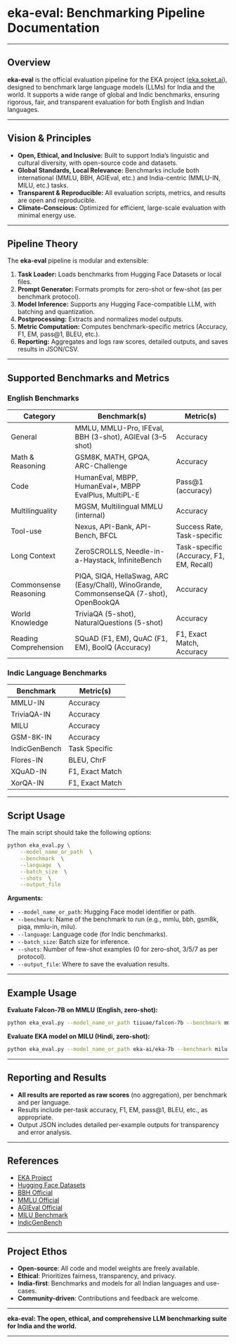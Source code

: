 # eka-eval: Benchmarking Pipeline Documentation

---

## **Overview**

**eka-eval** is the official evaluation pipeline for the EKA project ([eka.soket.ai](https://eka.soket.ai)), designed to benchmark large language models (LLMs) for India and the world. It supports a wide range of global and Indic benchmarks, ensuring rigorous, fair, and transparent evaluation for both English and Indian languages.

---

## **Vision & Principles**

- **Open, Ethical, and Inclusive:** Built to support India’s linguistic and cultural diversity, with open-source code and datasets.
- **Global Standards, Local Relevance:** Benchmarks include both international (MMLU, BBH, AGIEval, etc.) and India-centric (MMLU-IN, MILU, etc.) tasks.
- **Transparent & Reproducible:** All evaluation scripts, metrics, and results are open and reproducible.
- **Climate-Conscious:** Optimized for efficient, large-scale evaluation with minimal energy use.

---

## **Pipeline Theory**

The **eka-eval** pipeline is modular and extensible:

1. **Task Loader:** Loads benchmarks from Hugging Face Datasets or local files.
2. **Prompt Generator:** Formats prompts for zero-shot or few-shot (as per benchmark protocol).
3. **Model Inference:** Supports any Hugging Face-compatible LLM, with batching and quantization.
4. **Postprocessing:** Extracts and normalizes model outputs.
5. **Metric Computation:** Computes benchmark-specific metrics (Accuracy, F1, EM, pass@1, BLEU, etc.).
6. **Reporting:** Aggregates and logs raw scores, detailed outputs, and saves results in JSON/CSV.

---

## **Supported Benchmarks and Metrics**

### **English Benchmarks**

| Category                | Benchmark(s)                                 | Metric(s)                     |
|-------------------------|----------------------------------------------|-------------------------------|
| General                 | MMLU, MMLU-Pro, IFEval, BBH (3-shot), AGIEval (3–5 shot) | Accuracy                      |
| Math & Reasoning        | GSM8K, MATH, GPQA, ARC-Challenge             | Accuracy                      |
| Code                    | HumanEval, MBPP, HumanEval+, MBPP EvalPlus, MultiPL-E | Pass@1 (accuracy)             |
| Multilinguality         | MGSM, Multilingual MMLU (internal)           | Accuracy                      |
| Tool-use                | Nexus, API-Bank, API-Bench, BFCL             | Success Rate, Task-specific   |
| Long Context            | ZeroSCROLLS, Needle-in-a-Haystack, InfiniteBench | Task-specific (Accuracy, F1, EM, Recall) |
| Commonsense Reasoning   | PIQA, SIQA, HellaSwag, ARC (Easy/Chall), WinoGrande, CommonsenseQA (7-shot), OpenBookQA | Accuracy                      |
| World Knowledge         | TriviaQA (5-shot), NaturalQuestions (5-shot) | Accuracy                      |
| Reading Comprehension   | SQuAD (F1, EM), QuAC (F1, EM), BoolQ (Accuracy) | F1, Exact Match, Accuracy     |

### **Indic Language Benchmarks**

| Benchmark            | Metric(s)               |
|----------------------|-------------------------|
| MMLU-IN              | Accuracy                |
| TriviaQA-IN          | Accuracy                |
| MILU                 | Accuracy                |
| GSM-8K-IN            | Accuracy                |
| IndicGenBench        | Task Specific           |
| Flores-IN            | BLEU, ChrF             |
| XQuAD-IN             | F1, Exact Match         |
| XorQA-IN             | F1, Exact Match         |

---

## **Script Usage**

The main script should take the following options:

```bash
python eka_eval.py \
    --model_name_or_path  \
    --benchmark  \
    --language  \
    --batch_size  \
    --shots  \
    --output_file 
```

**Arguments:**
- `--model_name_or_path`: Hugging Face model identifier or path.
- `--benchmark`: Name of the benchmark to run (e.g., mmlu, bbh, gsm8k, piqa, mmlu-in, milu).
- `--language`: Language code (for Indic benchmarks).
- `--batch_size`: Batch size for inference.
- `--shots`: Number of few-shot examples (0 for zero-shot, 3/5/7 as per protocol).
- `--output_file`: Where to save the evaluation results.

---

## **Example Usage**

**Evaluate Falcon-7B on MMLU (English, zero-shot):**
```bash
python eka_eval.py --model_name_or_path tiiuae/falcon-7b --benchmark mmlu --language en --batch_size 8 --shots 0 --output_file results_mmlu_falcon7b.json
```

**Evaluate EKA model on MILU (Hindi, zero-shot):**
```bash
python eka_eval.py --model_name_or_path eka-ai/eka-7b --benchmark milu --language hi --batch_size 8 --shots 0 --output_file results_milu_eka7b.json
```

---

## **Reporting and Results**

- **All results are reported as raw scores** (no aggregation), per benchmark and per language.
- Results include per-task accuracy, F1, EM, pass@1, BLEU, etc., as appropriate.
- Output JSON includes detailed per-example outputs for transparency and error analysis.

---

## **References**

- [EKA Project](https://eka.soket.ai/)
- [Hugging Face Datasets](https://huggingface.co/datasets)
- [BBH Official](https://github.com/suzgunmirac/BIG-Bench-Hard)
- [MMLU Official](https://github.com/hendrycks/test)
- [AGIEval Official](https://github.com/THUDM/AGIEval)
- [MILU Benchmark](https://github.com/AI4Bharat/MILU)
- [IndicGenBench](https://github.com/AI4Bharat/IndicGenBench)

---

## **Project Ethos**

- **Open-source**: All code and model weights are freely available.
- **Ethical**: Prioritizes fairness, transparency, and privacy.
- **India-first**: Benchmarks and models for all Indian languages and use-cases.
- **Community-driven**: Contributions and feedback are welcome.

---

**eka-eval: The open, ethical, and comprehensive LLM benchmarking suite for India and the world.**

---

